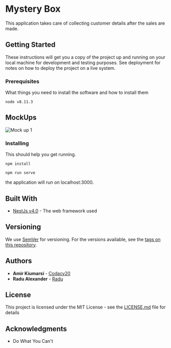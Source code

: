 # Mystery Box

This application takes care of collecting customer details after the sales are made.

## Getting Started

These instructions will get you a copy of the project up and running on your local machine for development and testing purposes. See deployment for notes on how to deploy the project on a live system.

### Prerequisites

What things you need to install the software and how to install them

```
node v8.11.3
```

## MockUps

![Mock up 1](https://raw.githubusercontent.com/Craners/mysteryBox-api/master/artboard1.png)

### Installing

This should help you get running.

```
npm install
```

```
npm run serve
```

the application will run on localhost:3000.

<!-- ## Running the tests

Explain how to run the automated tests for this system

### Break down into end to end tests

Explain what these tests test and why

```
Give an example
```

### And coding style tests

Explain what these tests test and why

```
Give an example
```

## Deployment

Add additional notes about how to deploy this on a live system -->

## Built With

- [NestJs v4.0](https://docs.nestjs.com/) - The web framework used

<!-- * [Maven](https://maven.apache.org/) - Dependency Management
* [ROME](https://rometools.github.io/rome/) - Used to generate RSS Feeds -->

<!-- ## Contributing

Please read [CONTRIBUTING.md](https://gist.github.com/PurpleBooth/b24679402957c63ec426) for details on our code of conduct, and the process for submitting pull requests to us. -->

## Versioning

We use [SemVer](http://semver.org/) for versioning. For the versions available, see the [tags on this repository](https://github.com/your/project/tags).

## Authors

- **Amir Kiumarsi** - [Codacy20](https://github.com/codacy20)
- **Radu Alexander** - [Radu](https://github.com/RaduAlex)

## License

This project is licensed under the MIT License - see the [LICENSE.md](LICENSE.md) file for details

## Acknowledgments

<!-- * Hat tip to anyone whose code was used -->

- Do What You Can't
  <!-- * etc -->
